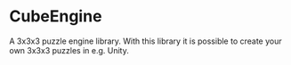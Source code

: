 # CubeEngine

A 3x3x3 puzzle engine library.
With this library it is possible to create your own 3x3x3 puzzles in e.g. Unity.